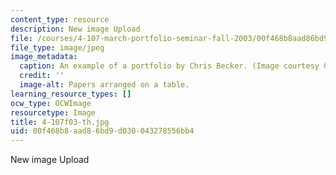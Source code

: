 ```yaml
---
content_type: resource
description: New image Upload
file: /courses/4-107-march-portfolio-seminar-fall-2003/00f468b8aad86bd9d030043278556bb4_4-107f03-th.jpg
file_type: image/jpeg
image_metadata:
  caption: An example of a portfolio by Chris Becker. (Image courtesy Chris Becker.)
  credit: ''
  image-alt: Papers arranged on a table.
learning_resource_types: []
ocw_type: OCWImage
resourcetype: Image
title: 4-107f03-th.jpg
uid: 00f468b8-aad8-6bd9-d030-043278556bb4
---
```

New image Upload

